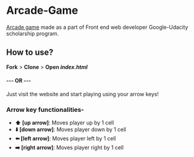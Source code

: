 Arcade-Game
===============================

[Arcade game](https://rishav-agarwal.github.io/Arcade-Game/) made as a part of Front end web developer Google-Udacity scholarship program.

How to use?
-------------------------------

**Fork** > **Clone** > **Open *index.html***
#### --- OR ---
Just visit the website and start playing using your arrow keys!

### Arrow key functionalities-

* **:arrow_up: [up arrow]**: Moves player up by 1 cell
* **:arrow_down: [down arrow]**: Moves player down by 1 cell
* **:arrow_left: [left arrow]**: Moves player left by 1 cell
* **:arrow_right: [right arrow]**: Moves player right by 1 cell
